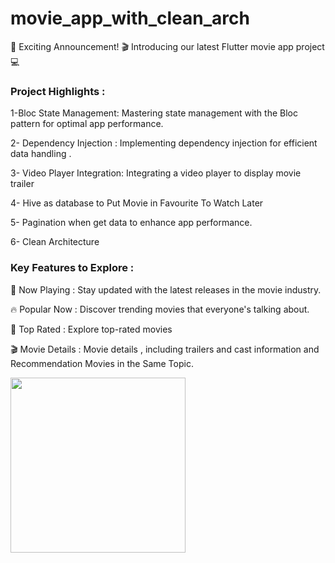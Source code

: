 # movie_app_with_clean_arch

🚀 Exciting Announcement! 🎬 Introducing our latest Flutter movie app project 💻


<h3>Project Highlights :</h3>

1-Bloc State Management: Mastering state management with the Bloc pattern for optimal app performance.

2- Dependency Injection : Implementing dependency injection for efficient data handling .

3- Video Player Integration: Integrating a video player to display movie trailer

4- Hive as database to Put Movie in Favourite To Watch Later

5- Pagination when get data to enhance app performance.

6- Clean Architecture 

<h3>Key Features to Explore :</h3>

🎥 Now Playing  : Stay updated with the latest releases in the movie industry.

🔥 Popular Now : Discover trending movies that everyone's talking about.

🌟 Top Rated : Explore top-rated movies 

🎬 Movie Details : Movie details , including trailers and cast information and Recommendation Movies in the Same Topic.

<img src="https://drive.google.com/drive/u/1/folders/1tUEVELWdzwBRMdLD1ZHUcwfMI3ZZFNJJ" width="280">


